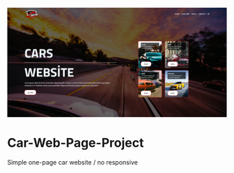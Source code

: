 ![Website Image](https://github.com/WuSeLeWu/Car-Website-Project/blob/main/Car-Website/images/resim_2023-03-20_192305129.png)

# Car-Web-Page-Project
Simple one-page car website / no responsive
